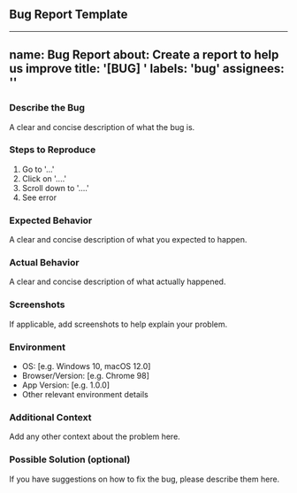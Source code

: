 ## Bug Report Template
<!-- .github/ISSUE_TEMPLATE/bug_report.md -->
---
name: Bug Report
about: Create a report to help us improve
title: '[BUG] '
labels: 'bug'
assignees: ''
---

### Describe the Bug
A clear and concise description of what the bug is.

### Steps to Reproduce
1. Go to '...'
2. Click on '....'
3. Scroll down to '....'
4. See error

### Expected Behavior
A clear and concise description of what you expected to happen.

### Actual Behavior
A clear and concise description of what actually happened.

### Screenshots
If applicable, add screenshots to help explain your problem.

### Environment
- OS: [e.g. Windows 10, macOS 12.0]
- Browser/Version: [e.g. Chrome 98]
- App Version: [e.g. 1.0.0]
- Other relevant environment details

### Additional Context
Add any other context about the problem here.

### Possible Solution (optional)
If you have suggestions on how to fix the bug, please describe them here.
